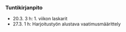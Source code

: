 ### Tuntikirjanpito
- 20.3. 3 h: 1. viikon laskarit
- 27.3. 1 h: Harjoitustyön alustava vaatimusmäärittely
